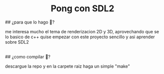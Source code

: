 <div align="center"> 
    <h1>Pong con SDL2</h1>
</div>
## ¿para que lo hago 🤔?
<p></p>me interesa mucho el tema de renderizacion 2D y 3D, aprovechando que se lo basico de c++ quise empezar con este proyecto sencillo y asi aprender sobre SDL2</p>
<br>
## ¿como compilar 🤨?
<p>descargue la repo y en la carpete raiz haga un simple "make"</p>

